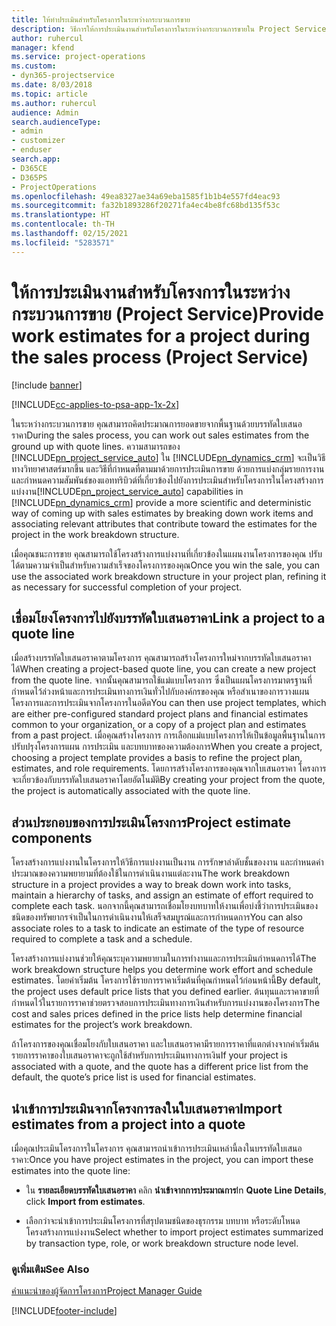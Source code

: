 ```yaml
---
title: ให้ทำประเมินสำหรับโครงการในระหว่างกระบวนการขาย
description: วิธีการให้การประเมินงานสำหรับโครงการในระหว่างกระบวนการขายใน Project Service
author: ruhercul
manager: kfend
ms.service: project-operations
ms.custom:
- dyn365-projectservice
ms.date: 8/03/2018
ms.topic: article
ms.author: ruhercul
audience: Admin
search.audienceType:
- admin
- customizer
- enduser
search.app:
- D365CE
- D365PS
- ProjectOperations
ms.openlocfilehash: 49ea8327ae34a69eba1585f1b1b4e557fd4eac93
ms.sourcegitcommit: fa32b1893286f20271fa4ec4be8fc68bd135f53c
ms.translationtype: HT
ms.contentlocale: th-TH
ms.lasthandoff: 02/15/2021
ms.locfileid: "5283571"
---
```

# <a name="provide-work-estimates-for-a-project-during-the-sales-process-project-service"></a><span data-ttu-id="37811-103">ให้การประเมินงานสำหรับโครงการในระหว่างกระบวนการขาย (Project Service)</span><span class="sxs-lookup"><span data-stu-id="37811-103">Provide work estimates for a project during the sales process (Project Service)</span></span>

[!include [banner](../includes/psa-now-project-operations.md)]

[!INCLUDE[cc-applies-to-psa-app-1x-2x](../includes/cc-applies-to-psa-app-1x-2x.md)]

<span data-ttu-id="37811-104">ในระหว่างกระบวนการขาย คุณสามารถคิดประมาณการยอดขายจากพื้นฐานด้วยบรรทัดใบเสนอราคา</span><span class="sxs-lookup"><span data-stu-id="37811-104">During the sales process, you can work out sales estimates from the ground up with quote lines.</span></span> <span data-ttu-id="37811-105">ความสามารถของ [!INCLUDE[pn_project_service_auto](../includes/pn-project-service-auto.md)] ใน [!INCLUDE[pn_dynamics_crm](../includes/pn-dynamics-crm.md)] จะเป็นวิธีทางวิทยาศาสตร์มากขึ้น และวิธีที่กำหนดที่ตามมาด้วยการประเมินการขาย ด้วยการแบ่งกลุ่มรายการงานและกำหนดความสัมพันธ์ของแอททริบิวต์ที่เกี่ยวข้องไปยังการประเมินสำหรับโครงการในโครงสร้างการแบ่งงาน</span><span class="sxs-lookup"><span data-stu-id="37811-105">[!INCLUDE[pn_project_service_auto](../includes/pn-project-service-auto.md)] capabilities in [!INCLUDE[pn_dynamics_crm](../includes/pn-dynamics-crm.md)] provide a more scientific and deterministic way of coming up with sales estimates by breaking down work items and associating relevant attributes that contribute toward the estimates for the project in the work breakdown structure.</span></span>  
  
 <span data-ttu-id="37811-106">เมื่อคุณชนะการขาย คุณสามารถใช้โครงสร้างการแบ่งงานที่เกี่ยวข้องในแผนงานโครงการของคุณ ปรับได้ตามความจำเป็นสำหรับความสำเร็จของโครงการของคุณ</span><span class="sxs-lookup"><span data-stu-id="37811-106">Once you win the sale, you can use the associated work breakdown structure in your project plan, refining it as necessary for successful completion of your project.</span></span>  
  
## <a name="link-a-project-to-a-quote-line"></a><span data-ttu-id="37811-107">เชื่อมโยงโครงการไปยังบรรทัดใบเสนอราคา</span><span class="sxs-lookup"><span data-stu-id="37811-107">Link a project to a quote line</span></span>  
 <span data-ttu-id="37811-108">เมื่อสร้างบรรทัดใบเสนอราคาตามโครงการ คุณสามารถสร้างโครงการใหม่จากบรรทัดใบเสนอราคาได้</span><span class="sxs-lookup"><span data-stu-id="37811-108">When creating a project-based quote line, you can create a new project from the quote line.</span></span> <span data-ttu-id="37811-109">จากนั้นคุณสามารถใช้แม่แบบโครงการ ซึ่งเป็นแผนโครงการมาตรฐานที่กำหนดไว้ล่วงหน้าและการประเมินทางการเงินทั่วไปกับองค์กรของคุณ หรือสำเนาของการวางแผนโครงการและการประเมินจากโครงการในอดีต</span><span class="sxs-lookup"><span data-stu-id="37811-109">You can then use project templates, which are either pre-configured standard project plans and financial estimates common to your organization, or a copy of a project plan and estimates from a past project.</span></span> <span data-ttu-id="37811-110">เมื่อคุณสร้างโครงการ การเลือกแม่แบบโครงการให้เป็นข้อมูลพื้นฐานในการปรับปรุงโครงการแผน การประเมิน และบทบาทของความต้องการ</span><span class="sxs-lookup"><span data-stu-id="37811-110">When you create a project, choosing a project template provides a basis to refine the project plan, estimates, and role requirements.</span></span> <span data-ttu-id="37811-111">โดยการสร้างโครงการของคุณจากใบเสนอราคา โครงการจะเกี่ยวข้องกับบรรทัดใบเสนอราคาโดยอัตโนมัติ</span><span class="sxs-lookup"><span data-stu-id="37811-111">By creating your project from the quote, the project is automatically associated with the quote line.</span></span>  
  
## <a name="project-estimate-components"></a><span data-ttu-id="37811-112">ส่วนประกอบของการประเมินโครงการ</span><span class="sxs-lookup"><span data-stu-id="37811-112">Project estimate components</span></span>  
 <span data-ttu-id="37811-113">โครงสร้างการแบ่งงานในโครงการให้วิธีการแบ่งงานเป็นงาน การรักษาลำดับชั้นของงาน และกำหนดค่าประมาณของความพยายามที่ต้องใช้ในการดำเนินงานแต่ละงาน</span><span class="sxs-lookup"><span data-stu-id="37811-113">The work breakdown structure in a project provides a way to break down work into tasks, maintain a hierarchy of tasks, and assign an estimate of effort required to complete each task.</span></span> <span data-ttu-id="37811-114">นอกจากนี้คุณสามารถเชื่อมโยงบทบาทให้งานเพื่อบ่งชี้ว่าการประเมินของชนิดของทรัพยากรจำเป็นในการดำเนินงานให้เสร็จสมบูรณ์และการกำหนดการ</span><span class="sxs-lookup"><span data-stu-id="37811-114">You can also associate roles to a task to indicate an estimate of the type of resource required to complete a task and a schedule.</span></span>  
  
 <span data-ttu-id="37811-115">โครงสร้างการแบ่งงานช่วยให้คุณระบุความพยายามในการทำงานและการประเมินกำหนดการได้</span><span class="sxs-lookup"><span data-stu-id="37811-115">The work breakdown structure helps you determine work effort and schedule estimates.</span></span> <span data-ttu-id="37811-116">โดยค่าเริ่มต้น โครงการใช้รายการราคาเริ่มต้นที่คุณกำหนดไว้ก่อนหน้านี้</span><span class="sxs-lookup"><span data-stu-id="37811-116">By default, the project uses default price lists that you defined earlier.</span></span> <span data-ttu-id="37811-117">ต้นทุนและราคาขายที่กำหนดไว้ในรายการราคาช่วยตรวจสอบการประเมินทางการเงินสำหรับการแบ่งงานของโครงการ</span><span class="sxs-lookup"><span data-stu-id="37811-117">The cost and sales prices defined in the price lists help determine financial estimates for the project’s work breakdown.</span></span>  
  
 <span data-ttu-id="37811-118">ถ้าโครงการของคุณเชื่อมโยงกับใบเสนอราคา และใบเสนอราคามีรายการราคาที่แตกต่างจากค่าเริ่มต้น รายการราคาของใบเสนอราคาจะถูกใช้สำหรับการประเมินทางการเงิน</span><span class="sxs-lookup"><span data-stu-id="37811-118">If your project is associated with a quote, and the quote has a different price list from the default, the quote’s price list is used for financial estimates.</span></span>  
  
## <a name="import-estimates-from-a-project-into-a-quote"></a><span data-ttu-id="37811-119">นำเข้าการประเมินจากโครงการลงในใบเสนอราคา</span><span class="sxs-lookup"><span data-stu-id="37811-119">Import estimates from a project into a quote</span></span>  
 <span data-ttu-id="37811-120">เมื่อคุณประเมินโครงการในโครงการ คุณสามารถนำเข้าการประเมินเหล่านี้ลงในบรรทัดใบเสนอราคา:</span><span class="sxs-lookup"><span data-stu-id="37811-120">Once you have project estimates in the project, you can import these estimates into the quote line:</span></span>  
  
-   <span data-ttu-id="37811-121">ใน **รายละเอียดบรรทัดใบเสนอราคา** คลิก **นำเข้าจากการประมาณการ**</span><span class="sxs-lookup"><span data-stu-id="37811-121">In **Quote Line Details**, click **Import from estimates**.</span></span> 

-   <span data-ttu-id="37811-122">เลือกว่าจะนำเข้าการประเมินโครงการที่สรุปตามชนิดของธุรกรรม บทบาท หรือระดับโหนดโครงสร้างการแบ่งงาน</span><span class="sxs-lookup"><span data-stu-id="37811-122">Select whether to import project estimates summarized by transaction type, role, or work breakdown structure node level.</span></span>  
  
### <a name="see-also"></a><span data-ttu-id="37811-123">ดูเพิ่มเติม</span><span class="sxs-lookup"><span data-stu-id="37811-123">See Also</span></span>  
 [<span data-ttu-id="37811-124">คำแนะนำของผู้จัดการโครงการ</span><span class="sxs-lookup"><span data-stu-id="37811-124">Project Manager Guide</span></span>](../psa/project-manager-guide.md)


[!INCLUDE[footer-include](../includes/footer-banner.md)]